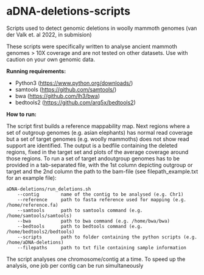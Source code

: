 # aDNA-deletions-scripts
Scripts used to detect genomic deletions in woolly mammoth genomes (van der Valk et. al 2022, in submision)

These scripts were specifically written to analyse ancient mammoth genomes > 10X coverage and are not tested on other datasets. Use with caution on your own genomic data.

**Running requirements:**
  - Python3 (https://www.python.org/downloads/)
  - samtools (https://github.com/samtools/)
  - bwa (https://github.com/lh3/bwa)
  - bedtools2 (https://github.com/arq5x/bedtools2)

**How to run:**

The script first builds a reference mappability map. Next regions where a set of outgroup genomes (e.g. asian elephants) has normal read coverage but a set of target genomes (e.g. woolly mammoths) does not show read support are identified. The output is a bedfile containing the deleted regions, fixed in the target set and plots of the average coverage around those regions. To run a set of target andoutgroup genomes has to be provided in a tab-separated file, with the 1st column depicting outgroup or target and the 2nd column the path to the bam-file (see filepath_example.txt for an example file):

```
aDNA-deletions/run_deletions.sh
    --contig        name of the contig to be analysed (e.g. Chr1)
    --reference     path to fasta reference used for mapping (e.g. /home/reference.fa)
    --samtools      path to samtools command (e.g. /home/samtools/samtools)
    --bwa           path to bwa command (e.g. /home/bwa/bwa)
    --bedtools      path to bedtools command (e.g. /home/bedtools2/bedtools)
    --scripts       path to folder containing the python scripts (e.g. /home/aDNA-deletions)
    --filepaths     path to txt file containing sample information
  ```
  
  The script analyses one chromosome/contig at a time. To speed up the analysis, one job per contig can be run simultaneously
